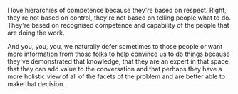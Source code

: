 I love hierarchies of competence because they're based on respect. Right, they're not based on control, they're not based on telling people what to do. They're based on recognised competence and capability of the people that are doing the work.

And you, you, you, we naturally defer sometimes to those people or want more information from those folks to help convince us to do things because they've demonstrated that knowledge, that they are an expert in that space, that they can add value to the conversation and that perhaps they have a more holistic view of all of the facets of the problem and are better able to make that decision.